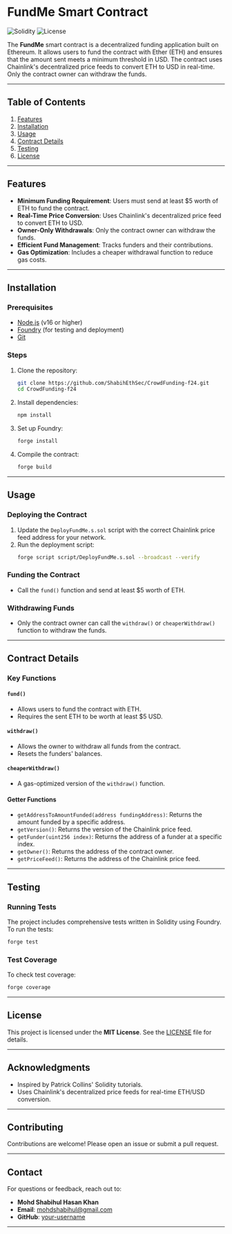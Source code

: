 # FundMe Smart Contract

![Solidity](https://img.shields.io/badge/Solidity-0.8.19-blue)
![License](https://img.shields.io/badge/License-MIT-green)

The **FundMe** smart contract is a decentralized funding application built on Ethereum. It allows users to fund the contract with Ether (ETH) and ensures that the amount sent meets a minimum threshold in USD. The contract uses Chainlink's decentralized price feeds to convert ETH to USD in real-time. Only the contract owner can withdraw the funds.

---

## Table of Contents
1. [Features](#features)
2. [Installation](#installation)
3. [Usage](#usage)
4. [Contract Details](#contract-details)
5. [Testing](#testing)
6. [License](#license)

---

## Features

- **Minimum Funding Requirement**: Users must send at least $5 worth of ETH to fund the contract.
- **Real-Time Price Conversion**: Uses Chainlink's decentralized price feed to convert ETH to USD.
- **Owner-Only Withdrawals**: Only the contract owner can withdraw the funds.
- **Efficient Fund Management**: Tracks funders and their contributions.
- **Gas Optimization**: Includes a cheaper withdrawal function to reduce gas costs.

---

## Installation

### Prerequisites
- [Node.js](https://nodejs.org/) (v16 or higher)
- [Foundry](https://getfoundry.sh/) (for testing and deployment)
- [Git](https://git-scm.com/)

### Steps
1. Clone the repository:
   ```bash
   git clone https://github.com/ShabihEthSec/CrowdFunding-f24.git
   cd CrowdFunding-f24
   ```

2. Install dependencies:
   ```bash
   npm install
   ```

3. Set up Foundry:
   ```bash
   forge install
   ```

4. Compile the contract:
   ```bash
   forge build
   ```

---

## Usage

### Deploying the Contract
1. Update the `DeployFundMe.s.sol` script with the correct Chainlink price feed address for your network.
2. Run the deployment script:
   ```bash
   forge script script/DeployFundMe.s.sol --broadcast --verify
   ```

### Funding the Contract
- Call the `fund()` function and send at least $5 worth of ETH.

### Withdrawing Funds
- Only the contract owner can call the `withdraw()` or `cheaperWithdraw()` function to withdraw the funds.

---

## Contract Details

### Key Functions

#### `fund()`
- Allows users to fund the contract with ETH.
- Requires the sent ETH to be worth at least $5 USD.

#### `withdraw()`
- Allows the owner to withdraw all funds from the contract.
- Resets the funders' balances.

#### `cheaperWithdraw()`
- A gas-optimized version of the `withdraw()` function.

#### Getter Functions
- `getAddressToAmountFunded(address fundingAddress)`: Returns the amount funded by a specific address.
- `getVersion()`: Returns the version of the Chainlink price feed.
- `getFunder(uint256 index)`: Returns the address of a funder at a specific index.
- `getOwner()`: Returns the address of the contract owner.
- `getPriceFeed()`: Returns the address of the Chainlink price feed.

---

## Testing

### Running Tests
The project includes comprehensive tests written in Solidity using Foundry. To run the tests:
```bash
forge test
```

### Test Coverage
To check test coverage:
```bash
forge coverage
```

---

## License

This project is licensed under the **MIT License**. See the [LICENSE](LICENSE) file for details.

---

## Acknowledgments
- Inspired by Patrick Collins' Solidity tutorials.
- Uses Chainlink's decentralized price feeds for real-time ETH/USD conversion.

---

## Contributing
Contributions are welcome! Please open an issue or submit a pull request.

---

## Contact
For questions or feedback, reach out to:
- **Mohd Shabihul Hasan Khan**  
- **Email**: mohdshabihul@gmail.com  
- **GitHub**: [your-username](https://github.com/your-username)  

---
